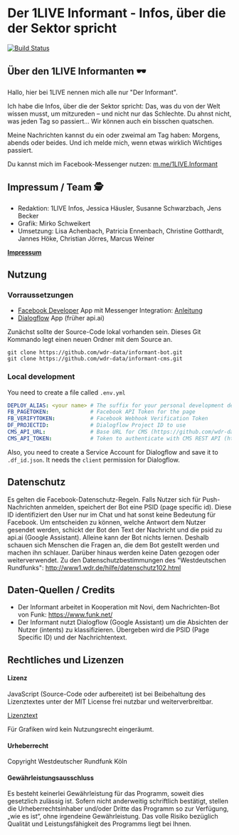 # Der 1LIVE Informant - Infos, über die der Sektor spricht

[![Build Status](https://travis-ci.org/wdr-data/informant-bot.svg?branch=master)](https://travis-ci.org/wdr-data/informant-bot)

## Über den 1LIVE Informanten 🕶️

Hallo,
hier bei 1LIVE nennen mich alle nur "Der Informant".

Ich habe die Infos, über die der Sektor spricht: Das, was du von der Welt wissen musst, um mitzureden – und nicht nur das Schlechte. Du ahnst nicht, was jeden Tag so passiert... Wir können auch ein bisschen quatschen.

Meine Nachrichten kannst du ein oder zweimal am Tag haben: Morgens, abends oder beides. Und ich melde mich, wenn etwas wirklich Wichtiges passiert.

Du kannst mich im Facebook-Messenger nutzen: [m.me/1LIVE.Informant](https://m.me/1LIVE.Informant)

## Impressum / Team 🕵️

- Redaktion: 1LIVE Infos, Jessica Häusler, Susanne Schwarzbach, Jens Becker
- Grafik: Mirko Schweikert
- Umsetzung: Lisa Achenbach, Patricia Ennenbach, Christine Gotthardt, Jannes Höke, Christian Jörres, Marcus Weiner

[**Impressum**](https://www1.wdr.de/radio/1live/einslive-impressum-100.html)


## Nutzung

### Vorraussetzungen

- [Facebook Developer](https://developer.facebook.com/) App mit Messenger Integration: [Anleitung](https://developers.facebook.com/docs/messenger-platform/getting-started/app-setup)
- [Dialogflow](https://dialogflow.com/) App (früher api.ai)

Zunächst sollte der Source-Code lokal vorhanden sein. Dieses Git Kommando legt einen neuen Ordner mit dem Source an.

```
git clone https://github.com/wdr-data/informant-bot.git
git clone https://github.com/wdr-data/informant-cms.git
```

### Local development

You need to create a file called `.env.yml`

```yml
DEPLOY_ALIAS: <your name> # The suffix for your personal development deployment
FB_PAGETOKEN:             # Facebook API Token for the page
FB_VERIFYTOKEN:           # Facebook Webhook Verification Token
DF_PROJECTID:             # Dialogflow Project ID to use
CMS_API_URL:              # Base URL for CMS (https://github.com/wdr-data/tim-cms) REST API (with trailing slash)
CMS_API_TOKEN:            # Token to authenticate with CMS REST API (http://www.django-rest-framework.org/api-guide/authentication/#tokenauthentication)
```

Also, you need to create a Service Account for Dialogflow and save it to `.df_id.json`. It needs the `client` permission for Dialogflow.

## Datenschutz
Es gelten die Facebook-Datenschutz-Regeln. Falls Nutzer sich für Push-Nachrichten anmelden, speichert der Bot eine PSID (page specific id). Diese ID identifiziert den User nur im Chat und hat sonst keine Bedeutung für Facebook.
Um entscheiden zu können, welche Antwort dem Nutzer gesendet werden, schickt der Bot den Text der Nachricht und die psid zu api.ai (Google Assistant).
Alleine kann der Bot nichts lernen. Deshalb schauen sich Menschen die Fragen an, die dem Bot gestellt werden und machen ihn schlauer.
Darüber hinaus werden keine Daten gezogen oder weiterverwendet.
Zu den Datenschutzbestimmungen des "Westdeutschen Rundfunks": http://www1.wdr.de/hilfe/datenschutz102.html

## Daten-Quellen / Credits
- Der Informant arbeitet in Kooperation mit Novi, dem Nachrichten-Bot von Funk: https://www.funk.net/
- Der Informant nutzt Dialogflow (Google Assistant) um die Absichten der Nutzer (intents) zu klassifizieren. Übergeben wird die PSID (Page Specific ID) und der Nachrichtentext.

## Rechtliches und Lizenzen

#### Lizenz

JavaScript (Source-Code oder aufbereitet) ist bei Beibehaltung des Lizenztextes unter der MIT License frei nutzbar und weiterverbreitbar.

[Lizenztext](LICENSE.md)

Für Grafiken wird kein Nutzungsrecht eingeräumt.

#### Urheberrecht

Copyright Westdeutscher Rundfunk Köln


#### Gewährleistungsausschluss
Es besteht keinerlei Gewährleistung für das Programm, soweit dies gesetzlich zulässig ist. Sofern nicht anderweitig schriftlich bestätigt, stellen die Urheberrechtsinhaber und/oder Dritte das Programm so zur Verfügung, „wie es ist“, ohne irgendeine Gewährleistung. Das volle Risiko bezüglich Qualität und Leistungsfähigkeit des Programms liegt bei Ihnen.

